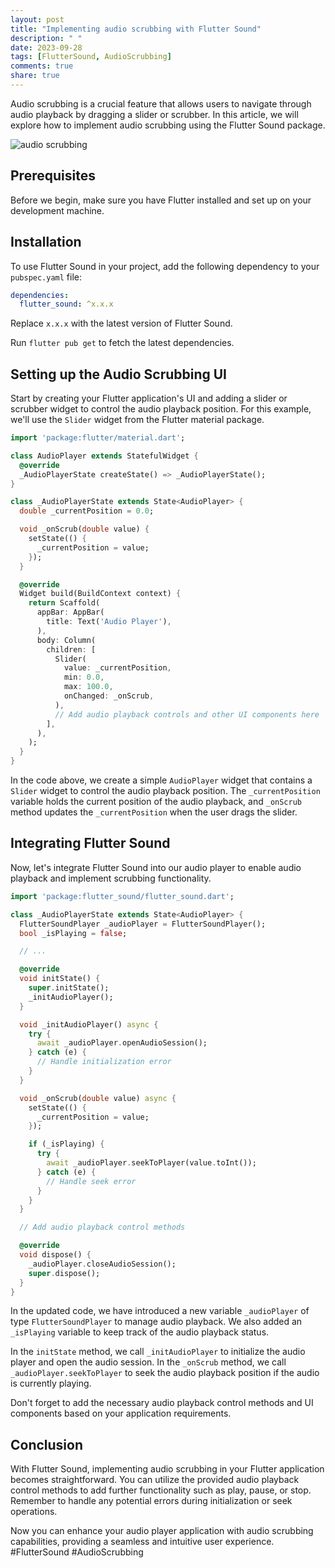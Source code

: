 ```yaml
---
layout: post
title: "Implementing audio scrubbing with Flutter Sound"
description: " "
date: 2023-09-28
tags: [FlutterSound, AudioScrubbing]
comments: true
share: true
---
```


Audio scrubbing is a crucial feature that allows users to navigate through audio playback by dragging a slider or scrubber. In this article, we will explore how to implement audio scrubbing using the Flutter Sound package.

![audio scrubbing](https://example.com/audio_scrubbing.png)

## Prerequisites
Before we begin, make sure you have Flutter installed and set up on your development machine.

## Installation
To use Flutter Sound in your project, add the following dependency to your `pubspec.yaml` file:

```yaml
dependencies:
  flutter_sound: ^x.x.x
```

Replace `x.x.x` with the latest version of Flutter Sound.

Run `flutter pub get` to fetch the latest dependencies.

## Setting up the Audio Scrubbing UI
Start by creating your Flutter application's UI and adding a slider or scrubber widget to control the audio playback position. For this example, we'll use the `Slider` widget from the Flutter material package.

```dart
import 'package:flutter/material.dart';

class AudioPlayer extends StatefulWidget {
  @override
  _AudioPlayerState createState() => _AudioPlayerState();
}

class _AudioPlayerState extends State<AudioPlayer> {
  double _currentPosition = 0.0;

  void _onScrub(double value) {
    setState(() {
      _currentPosition = value;
    });
  }

  @override
  Widget build(BuildContext context) {
    return Scaffold(
      appBar: AppBar(
        title: Text('Audio Player'),
      ),
      body: Column(
        children: [
          Slider(
            value: _currentPosition,
            min: 0.0,
            max: 100.0,
            onChanged: _onScrub,
          ),
          // Add audio playback controls and other UI components here
        ],
      ),
    );
  }
}
```

In the code above, we create a simple `AudioPlayer` widget that contains a `Slider` widget to control the audio playback position. The `_currentPosition` variable holds the current position of the audio playback, and `_onScrub` method updates the `_currentPosition` when the user drags the slider.

## Integrating Flutter Sound
Now, let's integrate Flutter Sound into our audio player to enable audio playback and implement scrubbing functionality.

```dart
import 'package:flutter_sound/flutter_sound.dart';

class _AudioPlayerState extends State<AudioPlayer> {
  FlutterSoundPlayer _audioPlayer = FlutterSoundPlayer();
  bool _isPlaying = false;

  // ...

  @override
  void initState() {
    super.initState();
    _initAudioPlayer();
  }

  void _initAudioPlayer() async {
    try {
      await _audioPlayer.openAudioSession();
    } catch (e) {
      // Handle initialization error
    }
  }

  void _onScrub(double value) async {
    setState(() {
      _currentPosition = value;
    });

    if (_isPlaying) {
      try {
        await _audioPlayer.seekToPlayer(value.toInt());
      } catch (e) {
        // Handle seek error
      }
    }
  }

  // Add audio playback control methods

  @override
  void dispose() {
    _audioPlayer.closeAudioSession();
    super.dispose();
  }
}
```

In the updated code, we have introduced a new variable `_audioPlayer` of type `FlutterSoundPlayer` to manage audio playback. We also added an `_isPlaying` variable to keep track of the audio playback status.

In the `initState` method, we call `_initAudioPlayer` to initialize the audio player and open the audio session. In the `_onScrub` method, we call `_audioPlayer.seekToPlayer` to seek the audio playback position if the audio is currently playing.

Don't forget to add the necessary audio playback control methods and UI components based on your application requirements.

## Conclusion
With Flutter Sound, implementing audio scrubbing in your Flutter application becomes straightforward. You can utilize the provided audio playback control methods to add further functionality such as play, pause, or stop. Remember to handle any potential errors during initialization or seek operations.

Now you can enhance your audio player application with audio scrubbing capabilities, providing a seamless and intuitive user experience. #FlutterSound #AudioScrubbing